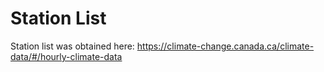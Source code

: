 # Station List
Station list was obtained here: https://climate-change.canada.ca/climate-data/#/hourly-climate-data

